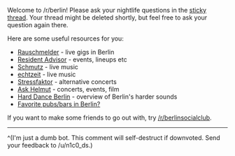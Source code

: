 Welcome to /r/berlin! Please ask your nightlife questions in the [sticky thread](https://www.reddit.com/r/berlin/comments/epylro/visiting_berlin_moving_here_going_clubbing_have_a/). Your thread might be deleted shortly, but feel free to ask your question again there.

Here are some useful resources for you:

* [Rauschmelder](https://rauschmelder.org/) - live gigs in Berlin
* [Resident Advisor](https://www.residentadvisor.net/) \- events, lineups etc
* [Schmutz](https://www.schmutzberlin.com/shows/) \- live music
* [echtzeit](http://www.echtzeitmusik.de/index.php?page=calendar) \- live music
* [Stressfaktor](http://stressfaktor.squat.net/termine.php?cat=4) \- alternative concerts
* [Ask Helmut](https://askhelmut.com/berlin) \- concerts, events, film
* [Hard Dance Berlin](https://harddanceberlin.com/) \- overview of Berlin's harder sounds
* [Favorite pubs/bars in Berlin?](https://www.reddit.com/r/berlin/comments/3rjrxd/favorite_barspubs_in_berlin_updates/)

If you want to make some friends to go out with, try [/r/berlinsocialclub](https://www.reddit.com/r/berlinsocialclub/).

----

^(I'm just a dumb bot. This comment will self-destruct if downvoted. Send your feedback to /u/n1c0_ds.)
